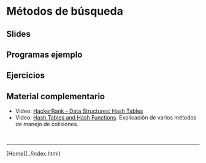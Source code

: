 # Métodos de búsqueda

## Slides


## Programas ejemplo


## Ejercicios


## Material complementario

- Video: [HackerRank - Data Structures: Hash Tables](https://www.youtube.com/watch?v=shs0KM3wKv8)  
- Video: [Hash Tables and Hash Functions](https://www.youtube.com/watch?v=KyUTuwz_b7Q). Explicación de varios métodos de manejo de colisiones.  


<BR>
<HR>
[Home](../index.html)
<BR>

